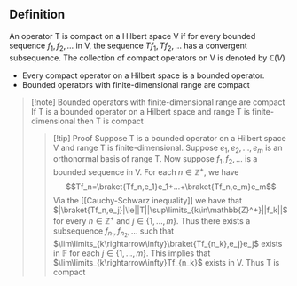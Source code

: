 ## Definition 
An operator T is compact on a Hilbert space V if for every bounded sequence $f_1,f_2,...$ in V, the sequence $Tf_1,Tf_2,...$ has a convergent subsequence. The collection of compact operators on V is denoted by $\mathbb{C}(V)$ 

- Every compact operator on a Hilbert space is a bounded operator.
- Bounded operators with finite-dimensional range are compact

> [!note] Bounded operators with finite-dimensional range are compact
> If T is a bounded operator on a Hilbert space and range T is finite-dimensional then T is compact
>> [!tip] Proof
 >>Suppose T is a bounded operator on a Hilbert space V and range T is finite-dimensional. Suppose $e_1,e_2,...,e_m$   is an orthonormal basis of range T. Now suppose $f_1,f_2,...$ is a bounded sequence in V. For each $n\in\mathbb{Z}^{+}$, we have 
 >>$$Tf_n=\braket{Tf_n,e_1}e_1+...+\braket{Tf_n,e_m}e_m$$ Via the [[Cauchy-Schwarz inequality]] we have that $|\braket{Tf_n,e_j}|\le||T||\sup\limits_{k\in\mathbb{Z}^+}||f_k||$ for every $n\in\mathbb{Z}^+$ and $j\in\{1,...,m\}$. Thus there exists a subsequence $f_{n_1},f_{n_2},...$ such that $\lim\limits_{k\rightarrow\infty}\braket{Tf_{n_k},e_j}e_j$ exists in $\mathbb{F}$  for each $j\in\{1,...,m\}$. This implies that $\lim\limits_{k\rightarrow\infty}Tf_{n_k}$  exists in V. Thus T is compact
